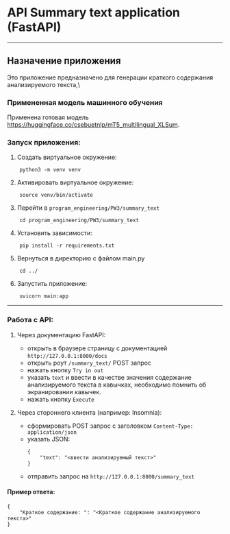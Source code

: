 # API Summary text application (FastAPI)
---

## Назначение приложения

Это приложение предназначено для генерации краткого содержания анализируемого текста,\

### Примененная модель машинного обучения

Применена готовая модель https://huggingface.co/csebuetnlp/mT5_multilingual_XLSum.

### Запуск приложения:

1. Создать виртуальное окружение:

```
    python3 -m venv venv
```

2. Активировать виртуальное окружение:

```
    source venv/bin/activate
```

3. Перейти в `program_engineering/PW3/summary_text`

```
    cd program_engineering/PW3/summary_text
```

4. Установить зависимости:

```
    pip install -r requirements.txt
```

5. Вернуться в директорию с файлом main.py

```
    cd ../
```

6. Запустить приложение:

```
    uvicorn main:app
```

---

### Работа с API:

1. Через документацию FastAPI:
    - открыть в браузере страницу с документацией `http://127.0.0.1:8000/docs`
    - открыть роут `/summary_text/` POST запрос
    - нажать кнопку `Try in out`
    - указать `text` и ввести в качестве значения содержание анализируемого текста в кавычках, необходимо помнить об
      экранировании кавычек.
    - нажать кнопку `Execute`

2. Через стороннего клиента (например: Insomnia):
    - сформировать POST запрос с заголовком `Content-Type: application/json`
    - указать JSON:
        ```
        {
            "text": "<ввести анализируемый текст>"
        }
        ```
    - отправить запрос на `http://127.0.0.1:8000/summary_text`

#### Пример ответа:

```
{
	"Краткое содержание: ": "<Краткое содержание анализируемого текста>"
}
```
